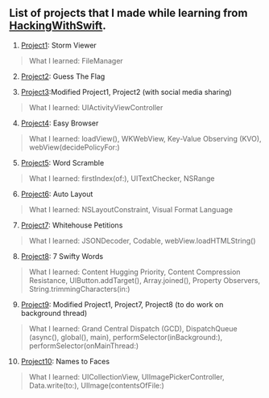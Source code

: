 ## List of projects that I made while learning from [HackingWithSwift](https://hackingwithswift.com/read).

1. [Project1](/Project1): Storm Viewer

> What I learned: FileManager

2. [Project2](/Project2): Guess The Flag

3. [Project3](/Project3):Modified Project1, Project2 (with social media sharing)

> What I learned: UIActivityViewController

4. [Project4](/Project4): Easy Browser

> What I learned: loadView(), WKWebView, Key-Value Observing (KVO), webView(decidePolicyFor:)

5. [Project5](/Project5): Word Scramble

> What I learned: firstIndex(of:), UITextChecker, NSRange

6. [Project6](/Project6): Auto Layout

> What I learned: NSLayoutConstraint, Visual Format Language

7. [Project7](/Project7): Whitehouse Petitions

> What I learned: JSONDecoder, Codable, webView.loadHTMLString()

8. [Project8](/Project8): 7 Swifty Words

> What I learned: Content Hugging Priority, Content Compression Resistance, UIButton.addTarget(), Array.joined(), Property Observers, String.trimmingCharacters(in:)

9. [Project9](/Project9): Modified Project1, Project7, Project8 (to do work on background thread)

> What I learned: Grand Central Dispatch (GCD), DispatchQueue (async(), global(), main), performSelector(inBackground:), performSelector(onMainThread:)

10. [Project10](/Project10): Names to Faces

> What I learned: UICollectionView, UIImagePickerController, Data.write(to:), UIImage(contentsOfFile:)
